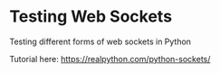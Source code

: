 # Testing Web Sockets

Testing different forms of web sockets in Python

Tutorial here:
https://realpython.com/python-sockets/
